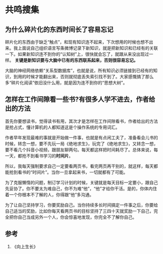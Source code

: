# 共鸣搜集

## 为什么碎片化的东西时间长了容易忘记

碎片化的东西由于缺乏“触点”，和现有知识连不起来，下次想用的时候也想不出来。我上面说自己组织语言写条微博记录下新知识，就是把新知识和已经有的关联一下。如果新知识连不到你的“认知树”上，很快就会忘了，就跟从来没出现过一样。
**关键是新知识要与大脑中已有的东西联系起来，否则很容易忘记。**

大脑的神经网络依赖“关系型数据库”，也就是说，所有知识必须链接到已经有的知识，到用的时候才能翻出来，否则就彻底丢失索引找不到了。大家感慨搞了那么多“碎片化阅读”依旧没什么用，就是因为连不到你的“思想大树”。

## 怎样在工作间隙看一些书?有很多人学不进去，作者给出的方法

首先你要想读书，觉得读书有用，其次才是怎样在工作间隙看书，作者给出的方法是抢占式，懂计算机的人都知道这是个操作系统的专用词汇。

作者早年发现最难的事就是开始做一件事，也就是有点闲工夫了，准备看会儿书的时候，转念一想，要不先玩一局《绝地求生》，玩完了《绝地求生》，又转念一想，要不看几个抖音小视频，跟朋友聊两句。每天都这样把时间耗尽了。总体来说，每一天，都抢不到看书学习的**时间片**。

所以，我每天强制要求自己一定要看两页书，看完两页再干别的，就这样，每天都能抢到看书的“时间片”。当你一旦拿起来书，一切就都有了可能。

为了克服懒惰的问题，制订学习计划的时候，关键就是每天目标一定要小，跟自己先妥协了。你不要太为难自己，你不为难“他”，“他”才给你干活。是的，你体内住着一个你根本不了解的人，你得跟“他”多沟通。

为了让自己坚持学习，你要奖励自己。当你持续多长时间搞定一件事之后，你要给自己适当的奖励，比如你每天看两页书的目标坚持了三四十天就奖励一下自己，完全把你自己当成另外一个人，你会惊喜地发现，你完全不了解你自己。


## 参考
1. 《向上生长》
